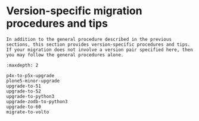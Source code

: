 # Version-specific migration procedures and tips

```{admonition} Description
In addition to the general procedure described in the previous sections, this section provides version-specific procedures and tips.
If your migration does not involve a version pair specified here, then you may follow the general procedures alone.
```

```{toctree}
:maxdepth: 2

p4x-to-p5x-upgrade
plone5-minor-upgrade
upgrade-to-51
upgrade-to-52
upgrade-to-python3
upgrade-zodb-to-python3
upgrade-to-60
migrate-to-volto
```
